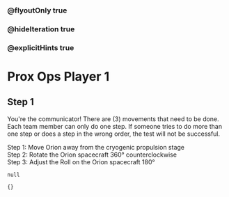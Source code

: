 ### @flyoutOnly true
### @hideIteration true
### @explicitHints true

# Prox Ops Player 1

## Step 1
You're the communicator! There are (3) movements that need to be done. Each team member can only do one step. If someone tries to do more than one step or does a step in the wrong order, the test will not be successful.

Step 1: Move Orion away from the cryogenic propulsion stage  
Step 2: Rotate the Orion spacecraft 360° counterclockwise  
Step 3: Adjust the Roll on the Orion spacecraft 180°  


```ghost
null
```
```template
{}
```